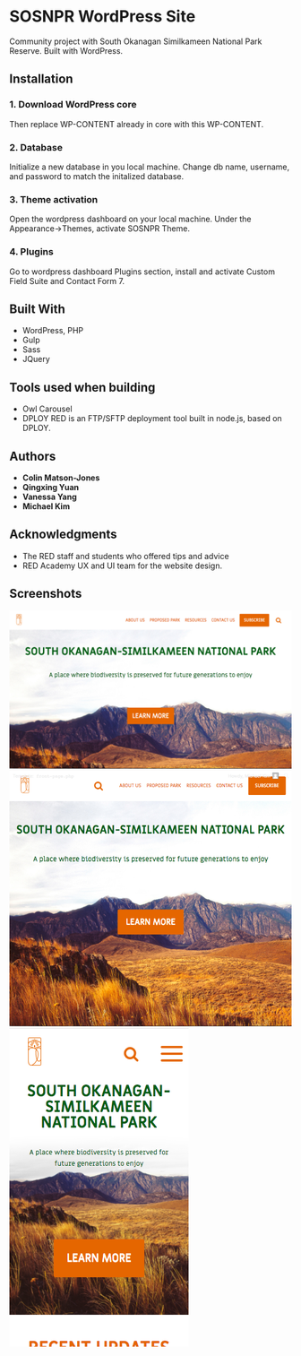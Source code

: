 # SOSNPR WordPress Site

Community project with South Okanagan Similkameen National Park Reserve. Built with WordPress.

## Installation

### 1. Download WordPress core
Then replace WP-CONTENT already in core with this WP-CONTENT. 

### 2. Database
Initialize a new database in you local machine. Change db name, username, and password to match the initalized database. 

### 3. Theme activation
Open the wordpress dashboard on your local machine. Under the Appearance->Themes, activate SOSNPR Theme. 

### 4. Plugins
Go to wordpress dashboard Plugins section, install and activate Custom Field Suite and Contact Form 7. 

## Built With

* WordPress, PHP
* Gulp
* Sass
* JQuery

## Tools used when building 

* Owl Carousel
* DPLOY RED is an FTP/SFTP deployment tool built in node.js, based on DPLOY.

## Authors

* **Colin Matson-Jones**
* **Qingxing Yuan** 
* **Vanessa Yang** 
* **Michael Kim**  

## Acknowledgments

* The RED staff and students who offered tips and advice
* RED Academy UX and UI team for the website design.

## Screenshots
![Screen Shot](screenshot-desktop.png "desktop")
![Screen Shot](screenshot-tablet.png "tablet")
![Screen Shot](screenshot-mobile.png "mobile")